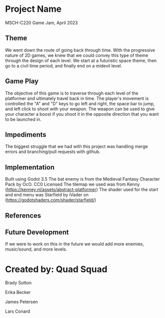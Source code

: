 # Project Name
MSCH-C220 Game Jam, April 2023

## Theme
We went down the route of going back through time. With the progressive nature of 2D games, we knew that we could convey this type of theme through the design of each level. We start at a futuristic space theme, then go to a civil time period, and finally end on a midevil level.

## Game Play
The objective of this game is to traverse through each level of the platformer and ultimately travel back in time. 
The player's movement is controlled the "A" and "D" keys to go left and right, the space bar to jump, and left click to shoot with your weapon. The weapon can be used to give your character a boost if you shoot it in the opposite direction that you want to be launched in.

## Impediments
The biggest struggle that we had with this project was handling merge errors and branching/pull requests with github. 

## Implementation
Built using Godot 3.5
The bat enemy is from the Medieval Fantasy Character Pack by OcO. CC0 Licensed
The tilemap we used was from Kenny (https://kenney.nl/assets/abstract-platformer)
The shader used for the start and end menu was Starfield by iVader on (https://godotshaders.com/shader/starfield/)

## References


## Future Development
If we were to work on this in the future we would add more enemies, music/sound, and more levels.

# Created by: Quad Squad
Brady Sutton

Erika Becker

James Petersen

Lars Conard

